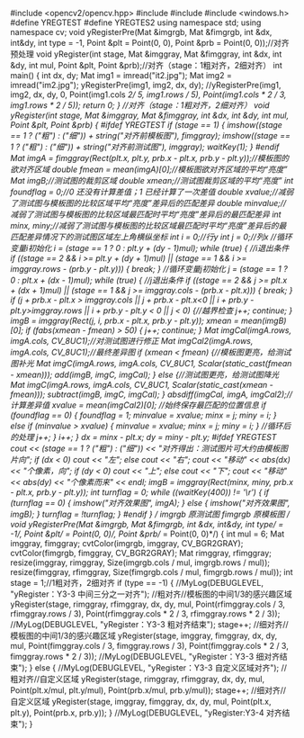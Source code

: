 #include <opencv2/opencv.hpp>
#include <iostream>
#include <string>
#include <windows.h>
#define YREGTEST
#define YREGTES2
using namespace std;
using namespace cv;
void yRegisterPre(Mat &imgrgb, Mat &fimgrgb, int &dx, int&dy, int type = -1, Point &plt = Point(0, 0), Point &prb = Point(0, 0));//对齐预处理
void yRegister(int stage, Mat &imggray, Mat &fimggray, int &dx, int &dy, int mul, Point &plt, Point &prb);//对齐（stage：1粗对齐，2细对齐）
int main() {
	int dx, dy;
	Mat img1 = imread("it2.jpg");
	Mat img2 = imread("im2.jpg");
	yRegisterPre(img1, img2, dx, dy);
	//yRegisterPre(img1, img2, dx, dy, 0, Point(img1.cols *2/ 5, img1.rows / 5), Point(img1.cols * 2 / 3, img1.rows * 2 / 5));
	return 0;
}
//对齐（stage：1粗对齐，2细对齐）
void yRegister(int stage, Mat &imggray, Mat &fimggray, int &dx, int &dy, int mul, Point &plt, Point &prb) {
#ifdef YREGTEST
	if (stage == 1) {
		imshow((stage == 1 ? ("粗") : ("细")) + string("对齐前模板图"), fimggray);
		imshow((stage == 1 ? ("粗") : ("细")) + string("对齐前测试图"), imggray);
		waitKey(1);
	}
#endif
	Mat imgA = fimggray(Rect(plt.x, plt.y, prb.x - plt.x, prb.y - plt.y));//模板图的欲对齐区域
	double fmean = mean(imgA)[0];//模板图欲对齐区域的平均“亮度”
	Mat imgB;//测试图的裁剪区域
	double xmean;//测试图裁剪区域的平均“亮度”
	int foundflag = 0;//0 还没有计算差值；1 已经计算了一次差值
	double xvalue;//减弱了测试图与模板图的比较区域平均“亮度”差异后的匹配差异
	double minvalue;//减弱了测试图与模板图的比较区域最匹配时平均“亮度”差异后的最匹配差异
	int minx, miny;//减弱了测试图与模板图的比较区域最匹配时平均“亮度”差异后的最匹配差异情况下的测试图区域左上角横纵坐标
	int i = 0;//行y
	int j = 0;//列x
			  //循环变量i初始化
	i = (stage == 1 ? 0 : plt.y + (dy - 1)*mul);
	while (true) {
		//i退出条件
		if ((stage == 2 && i >= plt.y + (dy + 1)*mul)
			||
			(stage == 1 && i >= imggray.rows - (prb.y - plt.y))) {
			break;
		}
		//循环变量j初始化
		j = (stage == 1 ? 0 : plt.x + (dx - 1)*mul);
		while (true) {
			//j退出条件
			if ((stage == 2 && j >= plt.x + (dx + 1)*mul)
				||
				(stage == 1 && j >= imggray.cols - (prb.x - plt.x))) {
				break;
			}
			if (j + prb.x - plt.x > imggray.cols
				||
				j + prb.x - plt.x<0
				||
				i + prb.y - plt.y>imggray.rows
				||
				i + prb.y - plt.y < 0
				||
				j < 0) {//越界检查
				j++;
				continue;
			}
			imgB = imggray(Rect(j, i, prb.x - plt.x, prb.y - plt.y));
			xmean = mean(imgB)[0];
			if (fabs(xmean - fmean) > 50) {
				j++;
				continue;
			}
			Mat imgCal(imgA.rows, imgA.cols, CV_8UC1);//对测试图进行修正
			Mat imgCal2(imgA.rows, imgA.cols, CV_8UC1);//最终差异图
			if (xmean < fmean) {//模板图更亮，给测试图补光
				Mat imgC(imgA.rows, imgA.cols, CV_8UC1, Scalar(static_cast<uchar>(fmean - xmean)));
				add(imgB, imgC, imgCal);
			}
			else {//测试图更亮，给测试图降光
				Mat imgC(imgA.rows, imgA.cols, CV_8UC1, Scalar(static_cast<uchar>(xmean - fmean)));
				subtract(imgB, imgC, imgCal);
			}
			absdiff(imgCal, imgA, imgCal2);//计算差异值
			xvalue = mean(imgCal2)[0];
			//始终保存最匹配的位置信息
			if (foundflag == 0) {
				foundflag = 1;
				minvalue = xvalue;
				minx = j;
				miny = i;
			}
			else if (minvalue > xvalue) {
				minvalue = xvalue;
				minx = j;
				miny = i;
			}
			//循环后的处理
			j++;
		}
		i++;
	}
	dx = minx - plt.x;
	dy = miny - plt.y;
#ifdef YREGTEST
	cout << (stage == 1 ? ("粗") : ("细")) << "对齐得出：测试图片可大约由模板图片向";
	if (dx < 0)
		cout << "左";
	else
		cout << "右";
	cout << "移动" << abs(dx) << "个像素，向";
	if (dy < 0)
		cout << "上";
	else
		cout << "下";
	cout << "移动" << abs(dy) << "个像素而来" << endl;
	imgB = imggray(Rect(minx, miny, prb.x - plt.x, prb.y - plt.y));
	int turnflag = 0;
	while ((waitKey(400)) != '\r') {
		if (turnflag == 0) {
			imshow("对齐效果图", imgA);
		}
		else {
			imshow("对齐效果图", imgB);
		}
		turnflag = !turnflag;
	}
#endif
}
/*
imgrgb 原测试图
fimgrgb 原模板图
*/
void yRegisterPre(Mat &imgrgb, Mat &fimgrgb, int &dx, int&dy, int type/* = -1*/, Point &plt/* = Point(0, 0)*/, Point &prb/* = Point(0, 0)*/) {
	int mul = 6;
	Mat imggray, fimggray;
	cvtColor(imgrgb, imggray, CV_BGR2GRAY);
	cvtColor(fimgrgb, fimggray, CV_BGR2GRAY);
	Mat rimggray, rfimggray;
	resize(imggray, rimggray, Size(imgrgb.cols / mul, imgrgb.rows / mul));
	resize(fimggray, rfimggray, Size(fimgrgb.cols / mul, fimgrgb.rows / mul));
	int stage = 1;//1粗对齐，2细对齐
	if (type == -1) {
		//MyLog(DEBUGLEVEL, "yRegister：Y3-3 中间三分之一对齐");
		//粗对齐//模板图的中间1/3的感兴趣区域
		yRegister(stage, rimggray, rfimggray, dx, dy, mul, Point(rfimggray.cols / 3, rfimggray.rows / 3), Point(rfimggray.cols * 2 / 3, rfimggray.rows * 2 / 3));
		//MyLog(DEBUGLEVEL, "yRegister：Y3-3 粗对齐结束");
		stage++;
		//细对齐//模板图的中间1/3的感兴趣区域
		yRegister(stage, imggray, fimggray, dx, dy, mul, Point(fimggray.cols / 3, fimggray.rows / 3), Point(fimggray.cols * 2 / 3, fimggray.rows * 2 / 3));
		//MyLog(DEBUGLEVEL, "yRegister：Y3-3 细对齐结束");
	}
	else {
		//MyLog(DEBUGLEVEL, "yRegister：Y3-3 自定义区域对齐");
		//粗对齐//自定义区域
		yRegister(stage, rimggray, rfimggray, dx, dy, mul, Point(plt.x/mul, plt.y/mul), Point(prb.x/mul, prb.y/mul));
		stage++;
		//细对齐//自定义区域
		yRegister(stage, imggray, fimggray, dx, dy, mul, Point(plt.x, plt.y), Point(prb.x, prb.y));
	}
	//MyLog(DEBUGLEVEL, "yRegister:Y3-4 对齐结束");
}
